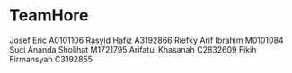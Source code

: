# TeamHore
Josef Eric A0101106
Rasyid Hafiz A3192866 
Riefky Arif Ibrahim M0101084
Suci Ananda Sholihat M1721795
Arifatul Khasanah C2832609
Fikih Firmansyah C3192855
